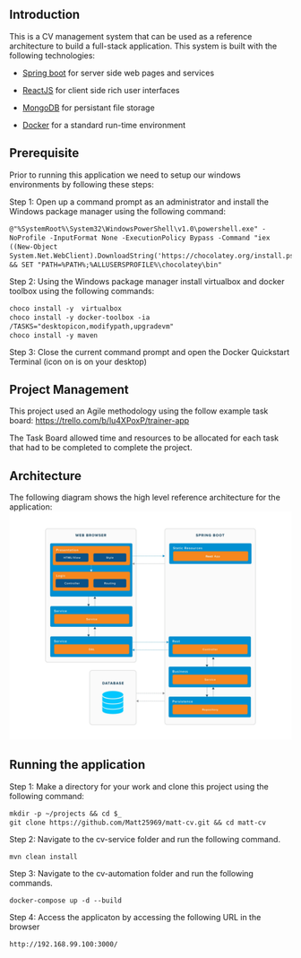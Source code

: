 Introduction 
-----------
This is a CV management system that can be used as a reference architecture to build a full-stack application. This system is built with the following technologies:

-   [Spring boot](https://spring.io/projects/spring-boot) for server side web pages and services

-   [ReactJS](https://reactjs.org/) for client side rich user interfaces

-   [MongoDB](https://www.mongodb.com/) for persistant file storage

-   [Docker](https://www.docker.com/) for a standard run-time environment

Prerequisite
-----
Prior to running this application we need to setup our windows environments by following these steps:

Step 1:
Open up a command prompt as an administrator and install the Windows package manager using the following command:
```
@"%SystemRoot%\System32\WindowsPowerShell\v1.0\powershell.exe" -NoProfile -InputFormat None -ExecutionPolicy Bypass -Command "iex ((New-Object System.Net.WebClient).DownloadString('https://chocolatey.org/install.ps1'))" && SET "PATH=%PATH%;%ALLUSERSPROFILE%\chocolatey\bin"
```
Step 2:
Using the Windows package manager install virtualbox and docker toolbox using the following commands:
```
choco install -y  virtualbox
choco install -y docker-toolbox -ia /TASKS="desktopicon,modifypath,upgradevm"
choco install -y maven
```
Step 3:
Close the current command prompt and open the Docker Quickstart Terminal (icon on is on your desktop)


Project Management
---------------
This project used an Agile methodology using the follow example task board: https://trello.com/b/lu4XPoxP/trainer-app

The Task Board allowed time and resources to be allocated for each task that had to be completed to complete the project.

Architecture
---------------
The following diagram shows the high level reference architecture for the application: ![](./docs/img/architecture.jpg)

Running the application
-----
Step 1:
Make a directory for your work and clone this project using the following command:
```
mkdir -p ~/projects && cd $_
git clone https://github.com/Matt25969/matt-cv.git && cd matt-cv
```
Step 2:
Navigate to the cv-service folder and run the following command.
```
mvn clean install
```
Step 3:
Navigate to the cv-automation folder and run the following commands.
```
docker-compose up -d --build
```
Step 4:
Access the applicaton by accessing the following URL in the browser
```
http://192.168.99.100:3000/
```
